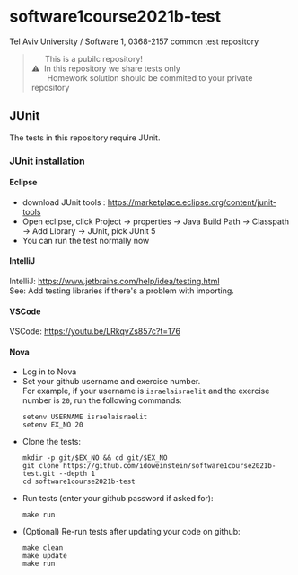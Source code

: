 # software1course2021b-test
Tel Aviv University / Software 1, 0368-2157 common test repository
> &nbsp;&nbsp;&nbsp;&nbsp;&nbsp; This is a pubilc repository! <br>
>⚠️&nbsp;&nbsp;In this repository we share tests only <br>
> &nbsp;&nbsp;&nbsp;&nbsp;&nbsp;&nbsp;&nbsp;Homework solution should be commited to your private repository
## JUnit
The tests in this repository require JUnit.

### JUnit installation
#### Eclipse
* download JUnit tools : https://marketplace.eclipse.org/content/junit-tools <br>
* Open eclipse, click Project -> properties -> Java Build Path -> Classpath -> Add Library -> JUnit, pick JUnit 5 <br>
* You can run the test normally now
#### IntelliJ
IntelliJ: https://www.jetbrains.com/help/idea/testing.html <br>
See: Add testing libraries if there's a problem with importing.
#### VSCode
VSCode: https://youtu.be/LRkqvZs857c?t=176
#### Nova
* Log in to Nova
* Set your github username and exercise number. <br>
  For example, if your username is `israelaisraelit` and the exercise number is `20`, run the following commands:
  ```
  setenv USERNAME israelaisraelit
  setenv EX_NO 20
  ```
* Clone the tests:
  ```
  mkdir -p git/$EX_NO && cd git/$EX_NO
  git clone https://github.com/idoweinstein/software1course2021b-test.git --depth 1
  cd software1course2021b-test
  ```
* Run tests (enter your github password if asked for):
  ```
  make run
  ```
* (Optional) Re-run tests after updating your code on github: 
  ```
  make clean
  make update
  make run
  ``` 
